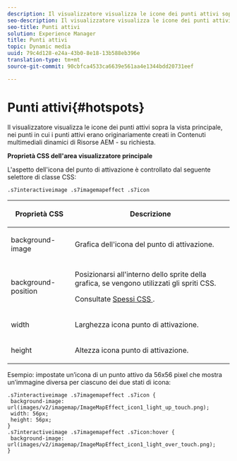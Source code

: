 ```yaml
---
description: Il visualizzatore visualizza le icone dei punti attivi sopra la vista principale, nei punti in cui i punti attivi erano originariamente creati in Contenuti multimediali dinamici di Risorse AEM - su richiesta.
seo-description: Il visualizzatore visualizza le icone dei punti attivi sopra la vista principale, nei punti in cui i punti attivi erano originariamente creati in Contenuti multimediali dinamici di Risorse AEM - su richiesta.
seo-title: Punti attivi
solution: Experience Manager
title: Punti attivi
topic: Dynamic media
uuid: 79c4d128-e24a-43b0-8e18-13b588eb396e
translation-type: tm+mt
source-git-commit: 90cbfca4533ca6639e561aa4e1344bdd20731eef

---
```



# Punti attivi{#hotspots}

Il visualizzatore visualizza le icone dei punti attivi sopra la vista principale, nei punti in cui i punti attivi erano originariamente creati in Contenuti multimediali dinamici di Risorse AEM - su richiesta.

<!--<a id="section_061E550C1C1D4DB2BD663A898895B38C"></a>-->

**Proprietà CSS dell&#39;area visualizzatore principale**

L&#39;aspetto dell&#39;icona del punto di attivazione è controllato dal seguente selettore di classe CSS:

```
.s7interactiveimage .s7imagemapeffect .s7icon
```

<table id="table_94EE3F5BBE4547C0B4943471CEE7EDE4"> 
 <thead> 
  <tr> 
   <th colname="col1" class="entry"> <p> Proprietà CSS </p> </th> 
   <th colname="col2" class="entry"> <p>Descrizione </p> </th> 
  </tr> 
 </thead>
 <tbody> 
  <tr> 
   <td colname="col1"> <p> <span class="codeph"> background-image </span> </p> </td> 
   <td colname="col2"> <p>Grafica dell'icona del punto di attivazione. </p> </td> 
  </tr> 
  <tr> 
   <td colname="col1"> <p> <span class="codeph"> background-position </span> </p> </td> 
   <td colname="col2"> <p>Posizionarsi all'interno dello sprite della grafica, se vengono utilizzati gli spriti CSS. </p> <p>Consultate <a href="../../../c-html5-aem-asset-viewers/c-html5-aem-interactive-images/c-html5-aem-interactive-image-customizingviewer/c-html5-aem-interactive-image-customizingviewer.md#section-9b6d8d601cb441d08214dada7bb4eddc" format="dita" scope="local"> Spessi CSS </a>. </p> </td> 
  </tr> 
  <tr> 
   <td colname="col1"> <p> <span class="codeph"> width </span> </p> </td> 
   <td colname="col2"> <p>Larghezza icona punto di attivazione. </p> </td> 
  </tr> 
  <tr> 
   <td colname="col1"> <p> <span class="codeph"> height </span> </p> </td> 
   <td colname="col2"> <p>Altezza icona punto di attivazione. </p> </td> 
  </tr> 
 </tbody> 
</table>

Esempio: impostate un’icona di un punto attivo da 56x56 pixel che mostra un’immagine diversa per ciascuno dei due stati di icona:

```
.s7interactiveimage .s7imagemapeffect .s7icon { 
 background-image: url(images/v2/imagemap/ImageMapEffect_icon1_light_up_touch.png); 
 width: 56px; 
 height: 56px; 
} 
.s7interactiveimage .s7imagemapeffect .s7icon:hover { 
 background-image: url(images/v2/imagemap/ImageMapEffect_icon1_light_over_touch.png); 
}
```

